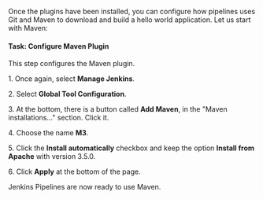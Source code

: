 Once the plugins have been installed, you can configure how pipelines uses Git and Maven to download and build a hello world application. Let us start with Maven:

#### Task: Configure Maven Plugin

This step configures the Maven plugin.

1\. Once again, select **Manage Jenkins**.<br>

2\. Select **Global Tool Configuration**.<br>

3\. At the bottom, there is a button called **Add Maven**, in the "Maven installations..." section. Click it.<br>

4\. Choose the name **M3**.<br>

5\. Click the **Install automatically** checkbox and keep the option **Install from Apache** with version 3.5.0.<br>

6\. Click **Apply**  at the bottom of the page.


Jenkins Pipelines are now ready to use Maven.

